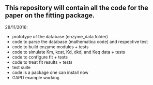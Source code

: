 ## This repository will contain all the code for the paper on the fitting package.

28/11/2016:
 - prototype of the database (enzyme_data folder)
 - code to parse the database (mathematica code) and respective test
 - code to build enzyme modules + tests
 - code to simulate Km, kcat, Kd, dkd, and Keq data + tests
 - code to configure fit +  tests
 - code to treat fit results + tests
 - test suite
 - code is a package one can install now
 - GAPD example working

